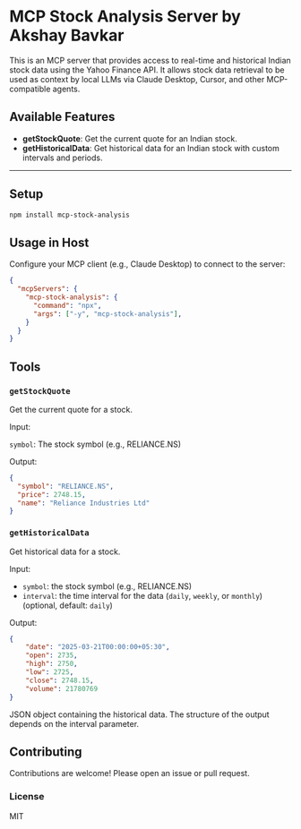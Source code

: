 # MCP Stock Analysis Server by Akshay Bavkar

This is an MCP server that provides access to real-time and historical Indian stock data using the Yahoo Finance API. It allows stock data retrieval to be used as context by local LLMs via Claude Desktop, Cursor, and other MCP-compatible agents.

## Available Features

- **getStockQuote**: Get the current quote for an Indian stock.
- **getHistoricalData**: Get historical data for an Indian stock with custom intervals and periods.

---

## Setup

```bash
npm install mcp-stock-analysis
```

## Usage in Host

Configure your MCP client (e.g., Claude Desktop) to connect to the server:

```JSON
{
  "mcpServers": {
    "mcp-stock-analysis": {
      "command": "npx",
      "args": ["-y", "mcp-stock-analysis"],
    }
  }
}
```

## Tools

### `getStockQuote`

Get the current quote for a stock.

Input:

`symbol`: The stock symbol (e.g., RELIANCE.NS)

Output:

```JSON
{
  "symbol": "RELIANCE.NS",
  "price": 2748.15,
  "name": "Reliance Industries Ltd"
}
```

### `getHistoricalData`

Get historical data for a stock.

Input:

- `symbol`: the stock symbol (e.g., RELIANCE.NS)
- `interval`: the time interval for the data (`daily`, `weekly`, or `monthly`) (optional, default: `daily`)

Output:

```JSON
{
    "date": "2025-03-21T00:00:00+05:30",
    "open": 2735,
    "high": 2750,
    "low": 2725,
    "close": 2748.15,
    "volume": 21780769
}
```

JSON object containing the historical data. The structure of the output depends on the interval parameter.

## Contributing

Contributions are welcome! Please open an issue or pull request.

### License

MIT
